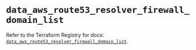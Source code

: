 # `data_aws_route53_resolver_firewall_domain_list`

Refer to the Terraform Registry for docs: [`data_aws_route53_resolver_firewall_domain_list`](https://registry.terraform.io/providers/hashicorp/aws/4.54.0/docs/data-sources/route53_resolver_firewall_domain_list).
